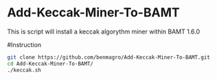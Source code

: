 Add-Keccak-Miner-To-BAMT
========================

This is script will install a keccak algorythm miner within BAMT 1.6.0

#Instruction

```bash
git clone https://github.com/benmagro/Add-Keccak-Miner-To-BAMT.git
cd Add-Keccak-Miner-To-BAMT/
./keccak.sh
```
